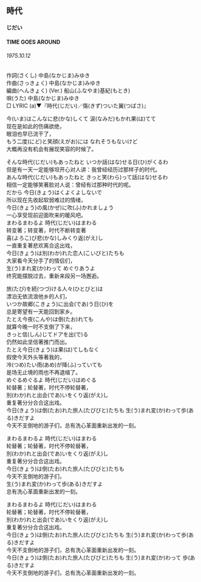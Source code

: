 ## 時代
#### じだい
#### TIME GOES AROUND
###### 1975.10.12


作詞(さくし) 中島(なかじま)みゆき   
作曲(さっきょく)  中島(なかじま)みゆき  
編曲(へんきょく) (Ver.)   船山(ふなやま)基紀(もとき)  
唄(うた)  中島(なかじま)みゆき        
□ LYRIC (a)▼『時代(じだい)／傷(きず)ついた翼(つばさ)』  

今(いま)はこんなに悲(かな)しくて 涙(なみだ)もかれ果(は)てて   
现在是如此的伤痛欲绝，   
眼泪也早已流干了，   
もう二度(にど)と笑顔(えがお)には なれそうもないけど   
大概再没有机会有展现笑容的时候了。  
   
そんな時代(じだい)もあったねと いつか話(はな)せる日(ひ)がくるわ   
但是有一天一定能够坦开心对人讲：我曾经经历过那样子的时代。   
あんな時代(じだい)もあったねと きっと笑(わら)って話(はな)せるわ   
相信一定能够笑著脸对人说：曾经有过那种时代的呢。   
だから 今日(きょう)はくよくよしないで   
所以现在先收起软弱难过的情绪，   
今日(きょう)の風(かぜ)に吹(ふ)かれましょう   
一心享受现前迎面吹来的暖风吧。  
まわるまわるよ 時代(じだい)はまわる   
转变著；转变著，时代不断转变著  
喜(よろこ)び悲(かな)しみくり返(がえ)し  
一直重复著悲欢离合这出戏，   
今日(きょう)は別(わか)れた恋人(こいびと)たちも   
大家看今天分手了的情侣们，   
生(う)まれ変(か)わって めぐりあうよ   
终究能摆脱过去，重新来段另一场邂逅。   
   
旅(たび)を続(つづ)ける人々(ひとびと)は  
漂泊无依流浪他乡的人们，   
いつか故郷(こきょう)に出会(であ)う日(ひ)を   
总是寄望有一天能回到家乡。   
たとえ今夜(こんや)は倒(たお)れても  
就算今晚一时不支倒了下来，   
きっと信(しん)じてドアを出(で)る   
仍然如此坚信著推门而出。   
たとえ今日(きょう)は果(は)てしもなく   
假使今天外头等著我的，   
冷(つめ)たい雨(あめ)が降(ふ)っていても   
是场无止境的雨也不再退缩了。   
めぐるめぐるよ 時代(じだい)はめぐる   
轮替著；轮替著，时代不停轮替著，   
別(わか)れと出会(であ)いをくり返(がえ)し   
重复著分分合合这出戏。   
今日(きょう)は倒(たお)れた旅人(たびびと)たちも 生(う)まれ変(か)わって歩(ある)きだすよ   
今天不支倒地的游子们，总有洗心革面重新出发的一刻。   
   
まわるまわるよ 時代(じだい)はまわる   
轮替著；轮替著，时代不停轮替著，   
別(わか)れと出会(であ)いをくり返(がえ)し   
重复著分分合合这出戏。   
今日(きょう)は倒(たお)れた旅人(たびびと)たちも  
今天不支倒地的游子们，    
生(う)まれ変(か)わって歩(ある)きだすよ   
总有洗心革面重新出发的一刻。   
   
まわるまわるよ 時代(じだい)はまわる   
轮替著；轮替著，时代不停轮替著，   
別(わか)れと出会(であ)いをくり返(がえ)し   
重复著分分合合这出戏。   
今日(きょう)は倒(たお)れた旅人(たびびと)たちも 生(う)まれ変(か)わって歩(ある)きだすよ   
今天不支倒地的游子们，总有洗心革面重新出发的一刻。   
今日(きょう)は倒(たお)れた旅人(たびびと)たちも 生(う)まれ変(か)わって 歩(ある)きだすよ   
今天不支倒地的游子们，总有洗心革面重新出发的一刻。   

